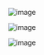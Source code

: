 
![image](https://github.com/Loki-1/Kubernetes/assets/134843197/70de6bba-5684-4359-8e48-07d1f33b3ee5)

![image](https://github.com/Loki-1/Kubernetes/assets/134843197/6e911f2f-affb-4af9-88bc-f7798eb2eea0)


![image](https://github.com/Loki-1/Kubernetes/assets/134843197/de342bc8-a804-4c84-bee4-c21dfcdbfc8c)
